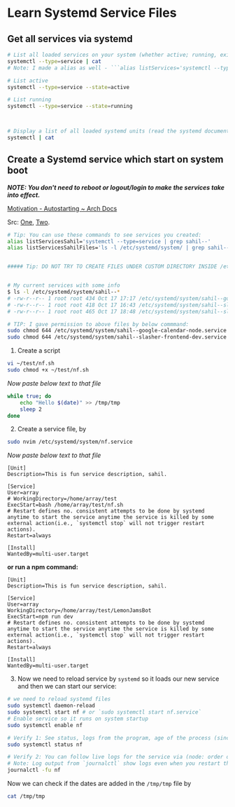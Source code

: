 # Learn Systemd Service Files

## Get all services via systemd

```bash
# List all loaded services on your system (whether active; running, exited, or failed)
systemctl --type=service | cat
# Note: I made a alias as well - ```alias listServices='systemctl --type=service | cat'```

# List active
systemctl --type=service --state=active

# List running
systemctl --type=service --state=running



# Display a list of all loaded systemd units (read the systemd documentation for more information about systemd units) including services, showing their status (whether active or not).
systemctl | cat
```

## Create a Systemd service which start on system boot

***NOTE: You don't need to reboot or logout/login to make the services take into effect.***

[Motivation -  Autostarting ~ Arch Docs](https://wiki.archlinux.org/title/autostarting)

Src: [One](https://medium.com/@benmorel/creating-a-linux-service-with-systemd-611b5c8b91d6), [Two](https://tecadmin.net/run-shell-script-as-systemd-service/).

```bash
# Tip: You can use these commands to see services you created:
alias listServicesSahil='systemctl --type=service | grep sahil--'
alias listServicesSahilFiles='ls -l /etc/systemd/system/ | grep sahil--'


##### Tip: DO NOT TRY TO CREATE FILES UNDER CUSTOM DIRECTORY INSIDE /etc/systemd/system/sahil-services because it didn't work, (time wasted 2h).


# My current services with some info
$ ls -l /etc/systemd/system/sahil--*
# -rw-r--r-- 1 root root 434 Oct 17 17:17 /etc/systemd/system/sahil--google-calendar-node.service
# -rw-r--r-- 1 root root 418 Oct 17 16:43 /etc/systemd/system/sahil--slasher-frontend-dev.service
# -rw-r--r-- 1 root root 465 Oct 17 18:48 /etc/systemd/system/sahil--slasher-mongodb-docker.service

# TIP: I gave permission to above files by below commmand:
sudo chmod 644 /etc/systemd/system/sahil--google-calendar-node.service
sudo chmod 644 /etc/systemd/system/sahil--slasher-frontend-dev.service
```

1. Create a script

```bash
vi ~/test/nf.sh
sudo chmod +x ~/test/nf.sh
```

*Now paste below text to that file*

```bash
while true; do
	echo "Hello $(date)" >> /tmp/tmp
	sleep 2
done
```

2. Create a service file, by

```bash
sudo nvim /etc/systemd/system/nf.service
```

*Now paste below text to that file*

```
[Unit]
Description=This is fun service description, sahil.

[Service]
User=array
# WorkingDirectory=/home/array/test
ExecStart=bash /home/array/test/nf.sh
# Restart defines no. consistent attempts to be done by systemd anytime to start the service anytime the service is killed by some external action(i.e., `systemctl stop` will not trigger restart actions).
Restart=always

[Install]
WantedBy=multi-user.target
```

**or run a npm command:**
```
[Unit]
Description=This is fun service description, sahil.

[Service]
User=array
WorkingDirectory=/home/array/test/LemonJamsBot
ExecStart=npm run dev
# Restart defines no. consistent attempts to be done by systemd anytime to start the service anytime the service is killed by some external action(i.e., `systemctl stop` will not trigger restart actions).
Restart=always

[Install]
WantedBy=multi-user.target
```


3. Now we need to reload service by `systemd` so it loads our new service and then we can start our service:

```bash
# we need to reload systemd files
sudo systemctl daemon-reload
sudo systemctl start nf # or `sudo systemctl start nf.service`
# Enable service so it runs on system startup
sudo systemctl enable nf

# Verify 1: See status, logs from the program, age of the process (since last start), and more:
sudo systemctl status nf

# Verify 2: You can follow live logs for the service via (node: order of options i.e, -fu is important), src: https://superuser.com/a/1292767/776589
# Note: Log output from `journalctl` show logs even when you restart the service via: `sudo systemctl restart nf`
journalctl -fu nf
```

Now we can check if the dates are added in the `/tmp/tmp` file by

```bash
cat /tmp/tmp
```
